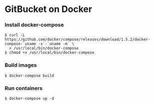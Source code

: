 # GitBucket on Docker
### Install docker-compose
    $ curl -L https://github.com/docker/compose/releases/download/1.5.2/docker-compose-`uname -s`-`uname -m` \
      > /usr/local/bin/docker-compose
    $ chmod +x /usr/local/bin/docker-compose

### Build images
    $ docker-compose build

### Run containers
    $ docker-compose up -d